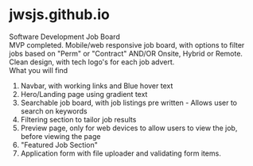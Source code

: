 # jwsjs.github.io
 Software Development Job Board
<br>
MVP completed. Mobile/web responsive job board, with options to filter jobs based on "Perm" or "Contract" AND/OR Onsite, Hybrid or Remote. Clean design, with tech logo's for each job advert. <br>
What you will find <br> 
1) Navbar, with working links and Blue hover text <br>
2) Hero/Landing page using gradient text <br>
3) Searchable job board, with job listings pre written - Allows user to search on keywords <br>
4) Filtering section to tailor job results <br>
5) Preview page, only for web devices to allow users to view the job, before viewing the page <br>
6) "Featured Job Section" <br>
7) Application form with file uploader and validating form items.
